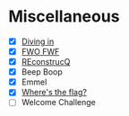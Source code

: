 # Miscellaneous
- [x] [Diving in](Diving%20in)
- [x] [FWO FWF](FWO%20FWF/)
- [x] [REconstrucQ](REconstrucQ/)
- [x] Beep Boop
- [x] Emmel
- [x] [Where's the flag?](Where's%20the%20flag)
- [ ] Welcome Challenge 
